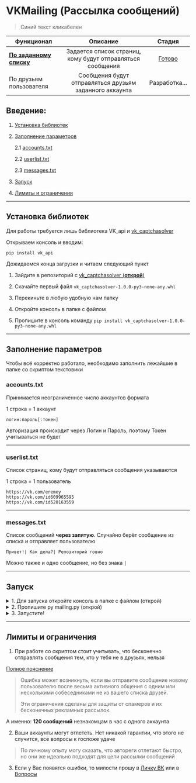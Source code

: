 # VKMailing (Рассылка сообщений)
> Синий текст кликабелен

 Функционал | Описание | Стадия |
|----------------|:---------:|:---------:
| [**По заданному списку**](https://github.com/eremeyko/VKMailing/tree/To-List) | Задается список страниц, кому будут отправляться сообщения | [Готово](https://github.com/eremeyko/VKMailing/tree/To-List)
| По друзьям пользователя | Сообщения будут отправляться друзьям заданного аккаунта | Разработка...



## Введение: 
1. [Установка библиотек](https://github.com/eremeyko/VKMailing#%D0%A3%D1%81%D1%82%D0%B0%D0%BD%D0%BE%D0%B2%D0%BA%D0%B0-%D0%B1%D0%B8%D0%B1%D0%BB%D0%B8%D0%BE%D1%82%D0%B5%D0%BA)
2. [Заполнение параметров](https://github.com/eremeyko/VKMailing#%D0%97%D0%B0%D0%BF%D0%BE%D0%BB%D0%BD%D0%B5%D0%BD%D0%B8%D0%B5-%D0%BF%D0%B0%D1%80%D0%B0%D0%BC%D0%B5%D1%82%D1%80%D0%BE%D0%B2)

    2.1 [accounts.txt](https://github.com/eremeyko/VKMailing#accountstxt)

    2.2 [userlist.txt](https://github.com/eremeyko/VKMailing#userlisttxt)

    2.3 [messages.txt](https://github.com/eremeyko/VKMailing#messagestxt)

3. [Запуск](https://github.com/eremeyko/VKMailing#%D0%97%D0%B0%D0%BF%D1%83%D1%81%D0%BA)

4. [Лимиты и ограничения](https://github.com/eremeyko/VKMailing#%D0%9B%D0%B8%D0%BC%D0%B8%D1%82%D1%8B-%D0%B8-%D0%BE%D0%B3%D1%80%D0%B0%D0%BD%D0%B8%D1%87%D0%B5%D0%BD%D0%B8%D1%8F)
____
## Установка библиотек
Для работы требуется лишь библиотека VK_api и [vk_captchasolver](https://github.com/DedInc/vk_captchasolver)

Открываем консоль и вводим:
```
pip install vk_api
```
Дожидаемся конца загрузки и читаем следующий пункт

1. Зайдите в репозиторий с [vk_captchasolver (**открой**)](https://github.com/DedInc/vk_captchasolver/releases)

2. Скачайте первый файл `vk_captchasolver-1.0.0-py3-none-any.whl` 

3. Перекиньте в любую удобную нам папку

3. Откройте консоль в папке с файлом 

4. Пропишите в консоль команду `pip install vk_captchasolver-1.0.0-py3-none-any.whl`
____
## Заполнение параметров
Чтобы всё корректно работало, необходимо заполнить лежайшие в папке со скриптом текстовики

### accounts.txt
Принимается неограниченное число аккаунтов формата

1 строка = 1 аккаунт
```
логин:пароль[:токен]
```
Авторизация происходит через Логин и Пароль, поэтому Токен учитываться не будет
____
### userlist.txt
Список страниц, кому будут отправляться сообщения указываются

1 строка = 1 пользователь
```
https://vk.com/eremey
https://vk.com/id609965595
https://vk.com/id520163559
```
____
### messages.txt
Список сообщений __через запятую__. Случайно берёт сообщение из списка и отправляет пользователю

```
Привет!| Как дела?| Репозиторий говно
```

Можно также и одно сообщение, но без знака `|`
____
## Запуск
<details>
<summary>1. Для запуска откройте консоль в папке с файлом (открой)</summary>
<img src="https://i.imgur.com/bu5qQne.png">
</details>

<details>
<summary>2. Пропишите py mailing.py (открой)</summary>
<img src="https://i.imgur.com/lNaIpQk.png">
</details>

<details>
<summary>3. Запустите!</summary>
<pre>
    <kbd>Enter</kbd> нажми...
</pre> 
</details>

____
## Лимиты и ограничения
1. При работе со скриптом стоит учитывать, что бесконечно отправлять сообщения тем, кто у тебя не в друзьях, нельзя

[Полное пояснение](https://vk.com/faq18582)
>Ошибка может возникнуть, если вы отправите сообщение новому пользователю после весьма активного общения с одним или несколькими собеседниками не из вашего списка друзей.
> 
>Эти ограничения сделаны для защиты от спамеров и их бесконечных рекламных рассылок.

А именно: __120 сообщений__ незнакомцам в час с одного аккаунта 

2. Ваши аккаунты могут отлететь. Нет никакой гарантии, что этого не случится, все вопросы к госпоже удаче
> По личному опыту могу сказать, что автореги отлетают быстро, но они же идеально подходят для цели рассылки сообщений

3. Если у Вас появятся ошибки, то милости прошу в [Личку ВК](https://vk.me/eremey) или в [Вопросы](https://github.com/eremeyko/VKMailing/issues)
